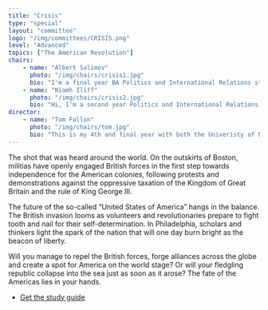```yaml
---
title: "Crisis"
type: "special"
layout: "committee"
logo: "/img/committees/CRISIS.png"
level: "Advanced"
topics: ["The American Revolution"]
chairs:
    - name: "Albert Salimov"
      photo: "/img/chairs/crisis1.jpg"
      bio: "I'm a final year BA Politics and International Relations student at the University of Nottingham. Although I have been exposed to MUN in sixth form, I  became involved at the beginning of first year when he joined his university’s MUN society. Since then, I have been a co-treasurer and secretariat member, helping to restart NOTTSMUN following Covid and chairing the Arctic Council committee. Previously, I was a LIMUN 23 delegate representing PRC in the COP committee and Head of the RAIPON delegation at NORMAC 2 at UEA. MUN develops my public speaking and negotiation skills and has created lifelong friendships, as well as exposing me to diverse perspectives on important issues. In my spare time, I enjoy reading on current affairs, volunteering, playing badminton and listening to 70s psychedelic rock."
    - name: "Niamh Iliff"
      photo: "/img/chairs/crisis2.jpg"
      bio: "Hi, I'm a second year Politics and International Relations student at Nottingham and I love politics and debate. For me this is what model UN is all about! The ability to delve into foreign affairs from a variety of views and read into conflicts I may not otherwise have done is brilliant. Being a member of the society for the second year now, it's amazing how much its helped my confidence public speaking and voicing my own opinions, something I'd love to empower MUN beginners to do!"
director:
    - name: "Tom Fallon"
      photo: "/img/chairs/tom.jpg"
      bio: "This is my 4th and final year with both the Univeristy of Nottingham and the United Nations Society. I can say without a doubt that MUN has given me the best friendships and experiences I could have ever asked for. If I could go back and restart university, I'd do it all again."
---
```


The shot that was heard around the world. On the outskirts of Boston, militias have openly engaged British forces in the first step towards independence for the American colonies, following protests and demonstrations against the oppressive taxation of the Kingdom of Great Britain and the rule of King George III.

The future of the so-called “United States of America” hangs in the balance. The British invasion looms as volunteers and revolutionaries prepare to fight tooth and nail for their self-determination. In Philadelphia, scholars and thinkers light the spark of the nation that will one day burn bright as the beacon of liberty.

Will you manage to repel the British forces, forge alliances across the globe and create a spot for America on the world stage? Or will your fledgling republic collapse into the sea just as soon as it arose? The fate of the Americas lies in your hands.

 - [Get the study guide](/doc/NottsMUN_2024_Crisis_Study_Guide.pdf)